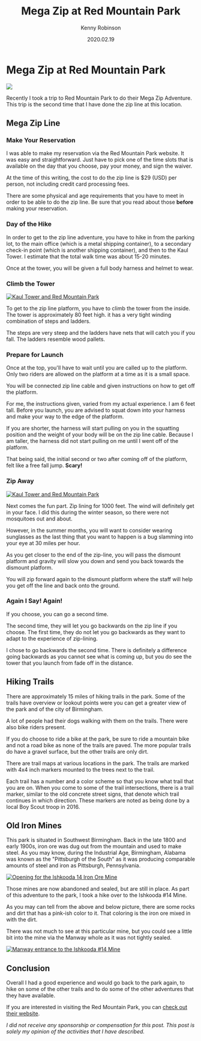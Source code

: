 ﻿---
title: Mega Zip at Red Mountain Park
author: Kenny Robinson
description: Read about my recent visit to the Red Mountain Park in Birmingham, Alabama
date: 2020.02.19
---

# Mega Zip at Red Mountain Park

[![](/images/2020.02.20-mega-zip-at-red-mountain-park3.jpg)](/images/2020.02.20-mega-zip-at-red-mountain-park3.jpg)

Recently I took a trip to Red Mountain Park to do their Mega Zip Adventure. This trip
is the second time that I have done the zip line at this location.

## Mega Zip Line

### Make Your Reservation

I was able to make my reservation via the Red Mountain Park website. It was
easy and straightforward. Just have to pick one of the time slots that is available
on the day that you choose, pay your money, and sign the waiver.

At the time of this writing, the cost to do the zip line is $29 (USD) per
person, not including credit card processing fees.

There are some physical and age requirements that you have to meet in order to be able
to do the zip line. Be sure that you read about those **before** making your reservation.

### Day of the Hike

In order to get to the zip line adventure, you have to hike in from the parking lot, to
the main office (which is a metal shipping container), to a secondary check-in point
(which is another shipping container), and then to the Kaul Tower. I estimate that the
total walk time was about 15-20 minutes.

Once at the tower, you will be given a full body harness and helmet to wear.

### Climb the Tower

[![Kaul Tower and Red Mountain Park](/images/2020.02.20-mega-zip-at-red-mountain-park1.jpg)](/images/2020.02.20-mega-zip-at-red-mountain-park1.jpg)

To get to the zip line platform, you have to climb the tower from the inside.
The tower is approximately
80 feet high. it has a very tight winding combination of steps and ladders.

The steps are very steep and the ladders have nets that will catch you if you fall.
The ladders resemble wood pallets.

### Prepare for Launch

Once at the top, you'll have to wait until you are called up to the platform. Only
two riders are allowed on the platform at a time as it is a small space.

You will be connected zip line cable and given instructions on how to get off the
platform.

For me, the instructions given, varied from my actual experience. I am 6 feet
tall. Before you launch, you are advised to squat down into your harness and
make your way to the edge of the platform.

If you are shorter, the harness will start pulling on you in the squatting position
and the weight of your body will be on the zip line cable. Because I am taller,
the harness did not start pulling on me until I went off of the platform.

That being said, the initial second or two after coming off of the platform,
felt like a free fall jump. **Scary!**

### Zip Away

[![Kaul Tower and Red Mountain Park](/images/2020.02.20-mega-zip-at-red-mountain-park2.jpg)](/images/2020.02.20-mega-zip-at-red-mountain-park2.jpg)

Next comes the fun part. Zip lining for 1000 feet. The wind will definitely
get in your face. I did this during the winter season, so there were not mosquitoes
out and about.

However, in the summer months, you will want to consider
wearing sunglasses as the last thing that you want to happen is a bug slamming
into your eye at 30 miles per hour.

As you get closer to the end of the zip-line, you will pass the dismount
platform and gravity will slow you down and send you back towards the
dismount platform.

You will zip forward again to the dismount platform where the staff
will help you get off the line and back onto the ground.

### Again I Say! Again!

If you choose, you can go a second time.

The second time, they will let you go backwards on the zip line if you choose.
The first time, they do not let you go backwards as they want to adapt
to the experience of zip-lining.

I chose to go backwards the second time. There is definitely a difference
going backwards as you cannot see what is coming up, but you do see the
tower that you launch from fade off in the distance.

## Hiking Trails

There are approximately 15 miles of hiking trails in the park. Some of the trails
have overview or lookout points were you can get a greater view of the park and of the
city of Birmingham.

A lot of people had their dogs walking with them on the trails. There were also bike
riders present.

If you do choose to ride a bike at the park, be sure to ride a mountain bike and
not a road bike as none of the trails are paved. The more popular trails do
have a gravel surface, but the other trails are only dirt.

There are trail maps at various locations in the park. The trails are marked with
4x4 inch markers mounted to the trees next to the trail.

Each trail has a number and a color scheme so that you know what trail that you are
on. When you come to some of the trail intersections, there is a trail marker,
similar to the old concrete street signs, that denote which trail continues
in which direction. These markers are noted as being done by a local Boy Scout
troop in 2016.

## Old Iron Mines

This park is situated in Southwest Birmingham. Back in the late 1800 and early 1900s,
iron ore was dug out from the mountain and used to make steel. As you may know, during
the Industrial Age, Birmingham, Alabama was known as the "Pittsburgh of the South" as it
was producing comparable amounts of steel and iron as Pittsburgh, Pennsylvania.

[![Opening for the Ishkooda 14 Iron Ore Mine](/images/2020.02.20-mega-zip-at-red-mountain-park5.jpg)](/images/2020.02.20-mega-zip-at-red-mountain-park5.jpg)

Those mines are now abandoned and sealed, but are still in place. As part of this
adventure to the park, I took a hike over to the Ishkooda #14 Mine.

As you may can tell from the above and below picture, there are some rocks
and dirt that has a pink-ish color to it. That coloring is the iron ore
mixed in with the dirt.

There was not much to see at this particular mine, but you could see a
little bit into the mine via the Manway whole as it was not tightly sealed.

[![Manway entrance to the Ishkooda #14 Mine](/images/2020.02.20-mega-zip-at-red-mountain-park4.jpg)](/images/2020.02.20-mega-zip-at-red-mountain-park4.jpg)

## Conclusion

Overall I had a good experience and would go back to the park again, to hike on
some of the other trails and to do some of the other adventures that they
have available.

If you are interested in visiting the Red Mountain Park, you can
[check out their website](https://redmountainpark.org/).

*I did not receive any sponsorship or compensation for this post. This post is
solely my opinion of the activities that I have described.*
